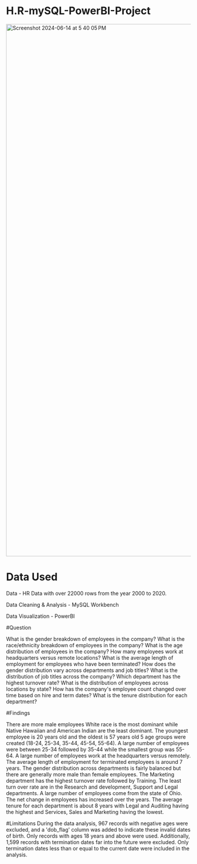 # H.R-mySQL-PowerBI-Project

<img width="1446" alt="Screenshot 2024-06-14 at 5 40 05 PM" src="https://github.com/Muhharis25/H.R-mySQL-PowerBI-Project/assets/168931332/871a0092-e735-4877-9583-59d1b8250a4b">

# Data Used
Data - HR Data with over 22000 rows from the year 2000 to 2020.

Data Cleaning & Analysis - MySQL Workbench

Data Visualization - PowerBI

#Question

What is the gender breakdown of employees in the company?
What is the race/ethnicity breakdown of employees in the company?
What is the age distribution of employees in the company?
How many employees work at headquarters versus remote locations?
What is the average length of employment for employees who have been terminated?
How does the gender distribution vary across departments and job titles?
What is the distribution of job titles across the company?
Which department has the highest turnover rate?
What is the distribution of employees across locations by state?
How has the company's employee count changed over time based on hire and term dates?
What is the tenure distribution for each department?

#Findings

There are more male employees
White race is the most dominant while Native Hawaiian and American Indian are the least dominant.
The youngest employee is 20 years old and the oldest is 57 years old
5 age groups were created (18-24, 25-34, 35-44, 45-54, 55-64). A large number of employees were between 25-34 followed by 35-44 while the smallest group was 55-64.
A large number of employees work at the headquarters versus remotely.
The average length of employment for terminated employees is around 7 years.
The gender distribution across departments is fairly balanced but there are generally more male than female employees.
The Marketing department has the highest turnover rate followed by Training. The least turn over rate are in the Research and development, Support and Legal departments.
A large number of employees come from the state of Ohio.
The net change in employees has increased over the years.
The average tenure for each department is about 8 years with Legal and Auditing having the highest and Services, Sales and Marketing having the lowest.

#Limitations
During the data analysis, 967 records with negative ages were excluded, and a 'dob_flag' column was added to indicate these invalid dates of birth. Only records with ages 18 years and above were used. 
Additionally, 1,599 records with termination dates far into the future were excluded. Only termination dates less than or equal to the current date were included in the analysis.
